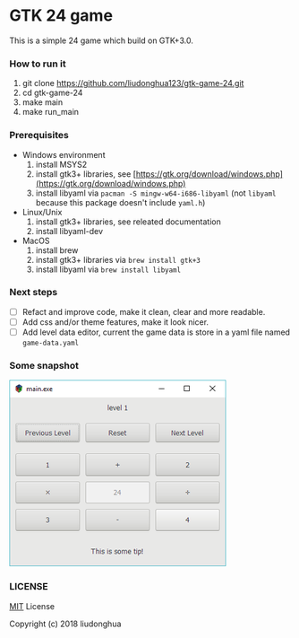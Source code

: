 # GTK 24 game
This is a simple 24 game which build on GTK+3.0.

### How to run it
1. git clone https://github.com/liudonghua123/gtk-game-24.git
2. cd gtk-game-24
3. make main
4. make run_main

### Prerequisites
- Windows environment
    1. install MSYS2
    2. install gtk3+ libraries, see [https://gtk.org/download/windows.php](https://gtk.org/download/windows.php)
    3. install libyaml via `pacman -S mingw-w64-i686-libyaml` (not `libyaml` because this package doesn't include `yaml.h`)
- Linux/Unix
    1. install gtk3+ libraries, see releated documentation
    2. install libyaml-dev
- MacOS
    1. install brew
    2. install gtk3+ libraries via `brew install gtk+3`
    3. install libyaml via `brew install libyaml`

### Next steps
- [ ] Refact and improve code, make it clean, clear and more readable.
- [ ] Add css and/or theme features, make it look nicer.
- [ ] Add level data editor, current the game data is store in a yaml file named `game-data.yaml`

### Some snapshot
![](resources\main.png)

### LICENSE
[MIT](LICENSE) License

Copyright (c) 2018 liudonghua